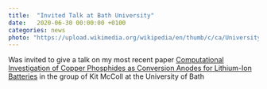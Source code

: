 ```yaml
---
title:  "Invited Talk at Bath University"
date:   2020-06-30 00:00:00 +0100
categories: news
photo: "https://upload.wikimedia.org/wikipedia/en/thumb/c/ca/University_of_Bath_logo.svg/1920px-University_of_Bath_logo.svg.png"
---
```


Was invited to give a talk on my most recent paper <a href="https://pubs.acs.org/doi/abs/10.1021/acs.chemmater.0c02054">Computational Investigation of Copper Phosphides as Conversion Anodes for Lithium-Ion Batteries</a> in the group of Kit McColl at the University of Bath
